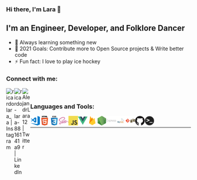 ### Hi there, I'm Lara 👋

## I'm an Engineer, Developer, and Folklore Dancer

- 🌱 Always learning something new
- 🥅 2021 Goals: Contribute more to Open Source projects & Write better code
- ⚡ Fun fact: I love to play ice hockey


### Connect with me:

[<img align="left" alt="ricardolara_a | Instagram" width="22px" src="https://cdn.jsdelivr.net/npm/simple-icons@v3/icons/instagram.svg" />][instagram]
[<img align="left" alt="ricardo-lara-8816141a9 | LinkedIn" width="22px" src="https://cdn.jsdelivr.net/npm/simple-icons@v3/icons/linkedin.svg" />][linkedin]
[<img align="left" alt="AlejandrLara12 | Twitter" width="22px" src="https://cdn.jsdelivr.net/npm/simple-icons@v3/icons/twitter.svg" />][twitter]

<br />

### Languages and Tools:

[<img align="left" alt="Visual Studio Code" width="26px" src="https://raw.githubusercontent.com/github/explore/80688e429a7d4ef2fca1e82350fe8e3517d3494d/topics/visual-studio-code/visual-studio-code.png" />][vcode]
[<img align="left" alt="HTML5" width="26px" src="https://raw.githubusercontent.com/github/explore/80688e429a7d4ef2fca1e82350fe8e3517d3494d/topics/html/html.png" />][html]
[<img align="left" alt="CSS3" width="26px" src="https://raw.githubusercontent.com/github/explore/80688e429a7d4ef2fca1e82350fe8e3517d3494d/topics/css/css.png" />][css]
[<img align="left" alt="Sass" width="26px" src="https://raw.githubusercontent.com/github/explore/80688e429a7d4ef2fca1e82350fe8e3517d3494d/topics/sass/sass.png" />][sass]
[<img align="left" alt="JavaScript" width="26px" src="https://raw.githubusercontent.com/github/explore/80688e429a7d4ef2fca1e82350fe8e3517d3494d/topics/javascript/javascript.png" />][js]
[<img align="left" alt="Vue" width="26px" src="https://raw.githubusercontent.com/github/explore/80688e429a7d4ef2fca1e82350fe8e3517d3494d/topics/vue/vue.png" />][vue]
[<img align="left" alt="Firebase" width="26px" src="https://raw.githubusercontent.com/github/explore/80688e429a7d4ef2fca1e82350fe8e3517d3494d/topics/firebase/firebase.png" />][firebase]
[<img align="left" alt="Node.js" width="26px" src="https://raw.githubusercontent.com/github/explore/80688e429a7d4ef2fca1e82350fe8e3517d3494d/topics/nodejs/nodejs.png" />][nodejs]
[<img align="left" alt="Express" width="26px" src="https://raw.githubusercontent.com/github/explore/80688e429a7d4ef2fca1e82350fe8e3517d3494d/topics/express/express.png" />][express]
[<img align="left" alt="MySQL" width="26px" src="https://raw.githubusercontent.com/github/explore/80688e429a7d4ef2fca1e82350fe8e3517d3494d/topics/mysql/mysql.png" />][mysql]
[<img align="left" alt="Git" width="26px" src="https://raw.githubusercontent.com/github/explore/80688e429a7d4ef2fca1e82350fe8e3517d3494d/topics/git/git.png" />][git]
[<img align="left" alt="GitHub" width="26px" src="https://raw.githubusercontent.com/github/explore/78df643247d429f6cc873026c0622819ad797942/topics/github/github.png" />][github]
[<img align="left" alt="Terminal" width="26px" src="https://raw.githubusercontent.com/github/explore/80688e429a7d4ef2fca1e82350fe8e3517d3494d/topics/terminal/terminal.png" />][terminal]

<br />

---

<!-- 
<details>
  <summary>:zap: GitHub Stats</summary>
  <img align="left" alt="AlejandrLara12's GitHub Stats" src="https://github-readme-stats.codestackr.vercel.app/api?username=AlejandrLara12&show_icons=true&hide_border=true" />
</details>
-->

<!-- contact links -->
[twitter]: https://twitter.com/AlejandrLara12
[instagram]: https://www.instagram.com/ricardolara_a
[linkedin]: https://www.linkedin.com/in/ricardo-lara-8816141a9

<!-- tools -->
[vcode]: https://code.visualstudio.com/
[html]: https://developer.mozilla.org/es/docs/Web/HTML
[css]: https://developer.mozilla.org/es/docs/Web/CSS
[sass]: https://sass-lang.com/
[js]: https://www.javascript.com/
[vue]: https://vuejs.org/
[firebase]: https://firebase.google.com/
[nodejs]: https://nodejs.org/
[express]: https://expressjs.com/
[mysql]: https://www.mysql.com/
[git]: https://git-scm.com/
[github]: https://github.com/
[terminal]: https://en.wikipedia.org/wiki/Computer_terminal
